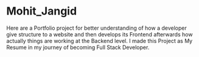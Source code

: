 # Mohit_Jangid
Here are a Portfolio project for better understanding of how a developer give structure to a website and then develops its Frontend afterwards how actually things are working at the Backend level. I made this Project as My Resume in my journey of becoming Full Stack Developer.
